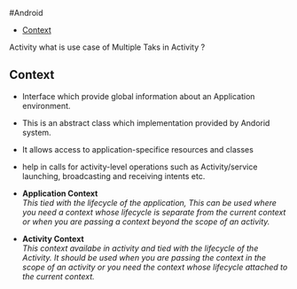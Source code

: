 #Android

* [Context](##context)


Activity
what is use case of Multiple Taks in Activity ? 


## Context
- Interface which provide global information about an Application environment.
- This is an abstract class which implementation provided by Andorid system.
- It allows access to application-specifice resources and classes
- help in calls for activity-level operations such as Activity/service launching, broadcasting and receiving intents etc.

- **Application Context** </br>
_This tied with the lifecycle of the application, This can be used where you need a context whose lifecycle is separate from the current context or when you are passing a context beyond the scope of an activity._

- **Activity Context** </br>
_This context availabe in activity and tied with the lifecycle of the Activity. It should be used when you are passing the context in the scope of an activity or you need the context whose lifecycle attached to the current context._





